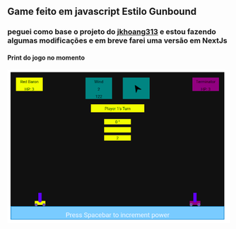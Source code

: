 ## Game feito em javascript Estilo Gunbound

### peguei como base o projeto do [jkhoang313](https://github.com/jkhoang313/gunbound) e estou fazendo algumas modificações e em breve farei uma versão em NextJs

#### Print do jogo no momento

![print 0](docs/imagens/print-0.png)